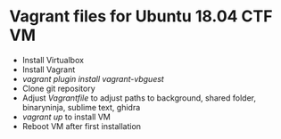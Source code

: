 # Vagrant files for Ubuntu 18.04 CTF VM

* Install Virtualbox
* Install Vagrant
* _vagrant plugin install vagrant-vbguest_
* Clone git repository
* Adjust _Vagrantfile_ to adjust paths to background, shared folder,
  binaryninja, sublime text, ghidra
* _vagrant up_ to install VM
* Reboot VM after first installation
